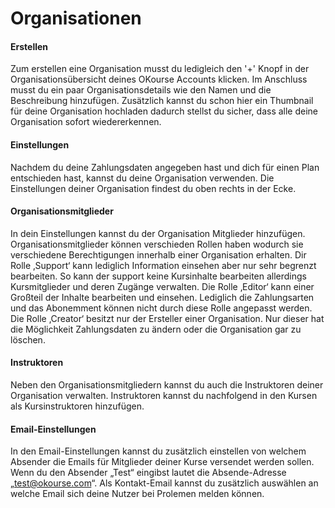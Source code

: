 # Organisationen

#### Erstellen
Zum erstellen eine Organisation musst du ledigleich den '+' Knopf in der Organisationsübersicht deines OKourse Accounts klicken. Im Anschluss musst du ein paar Organisationsdetails wie den Namen und die Beschreibung hinzufügen. Zusätzlich kannst du schon hier ein Thumbnail für deine Organisation hochladen dadurch stellst du sicher, dass alle deine Organisation sofort wiedererkennen.

#### Einstellungen

Nachdem du deine Zahlungsdaten angegeben hast und dich für einen Plan entschieden hast, kannst du deine Organisation verwenden. Die Einstellungen deiner Organisation findest du oben rechts in der Ecke.

#### Organisationsmitglieder

In dein Einstellungen kannst du der Organisation Mitglieder hinzufügen. Organisationsmitglieder können verschieden Rollen haben wodurch sie verschiedene Berechtigungen innerhalb einer Organisation erhalten. 
Dir Rolle ‚Support‘ kann lediglich Information einsehen aber nur sehr begrenzt bearbeiten. So kann der support keine Kursinhalte bearbeiten allerdings Kursmitglieder und deren Zugänge verwalten.
Die Rolle ‚Editor‘ kann einer Großteil der Inhalte bearbeiten und einsehen. Lediglich die Zahlungsarten und das Abonemment können nicht durch diese Rolle angepasst werden.
Die Rolle ‚Creator‘ besitzt nur der Ersteller einer Organisation. Nur dieser hat die Möglichkeit Zahlungsdaten zu ändern oder die Organisation gar zu löschen.

#### Instruktoren

Neben den Organisationsmitgliedern kannst du auch die Instruktoren deiner Organisation verwalten. Instruktoren kannst du nachfolgend in den Kursen als Kursinstruktoren hinzufügen.

#### Email-Einstellungen

In den Email-Einstellungen kannst du zusätzlich einstellen von welchem Absender die Emails für Mitglieder deiner Kurse versendet werden sollen. Wenn du den Absender „Test“ eingibst lautet die Absende-Adresse „test@okourse.com“. Als Kontakt-Email kannst du zusätzlich auswählen an welche Email sich deine Nutzer bei Prolemen melden können.
